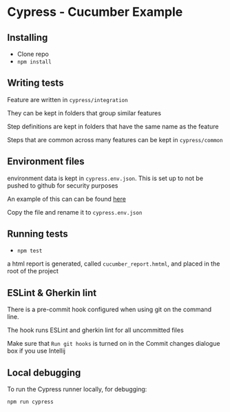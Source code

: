 # Cypress - Cucumber Example

## Installing

- Clone repo
- `npm install`
 
## Writing tests

Feature are written in `cypress/integration`

They can be kept in folders that group similar features

Step definitions are kept in folders that have the same name as the feature

Steps that are common across many features can be kept in `cypress/common`

## Environment files

environment data is kept in `cypress.env.json`. This is set up to not be pushed to github for security purposes

An example of this can can be found [here](./cypress.env.json.txt)

Copy the file and rename it to `cypress.env.json`

## Running tests

- `npm test`

a html report is generated, called `cucumber_report.hmtml`, and placed in the root of the project

## ESLint & Gherkin lint

There is a pre-commit hook configured when using git on the command line. 

The hook runs ESLint and gherkin lint for all uncommitted files

Make sure that `Run git hooks` is turned on in the Commit changes dialogue box if you use Intellij

## Local debugging

To run the Cypress runner locally, for debugging:

`npm run cypress`
